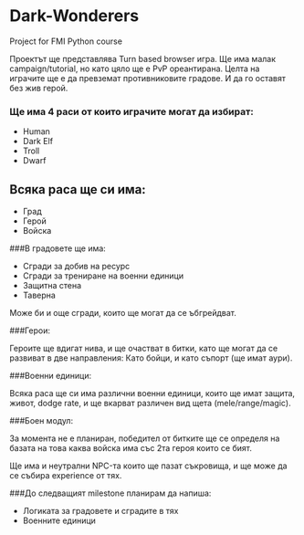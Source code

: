 Dark-Wonderers
==============

Project for FMI Python course

Проектът ще представлява Turn based browser игра. Ще има малак campaign/tutorial, но като цяло ще е PvP ореантирана.
Целта на играчите ще е да превземат противниковите градове. И да го оставят без жив герой.

### Ще има 4 раси от които играчите могат да избират:
<ul>
<li>Human</li>
<li>Dark Elf</li>
<li>Troll</li>
<li>Dwarf</li>
</ul>

## Всяка раса ще си има:
<ul>
<li>Град</li>
<li>Герой</li>
<li>Войска</li>
</ul>

###В градовете ще има:
<ul>
<li>Сгради за добив на ресурс</li>
<li>Сгради за трениране на военни единици</li>
<li>Защитна стена</li>
<li>Таверна</li>
</ul>
Може би и още сгради, които ще могат да се ъбгрейдват.

###Герои:
<p>
Героите ще вдигат нива, и ще очастват в битки,
като ще могат да се развиват в две направления:
Като бойци, и като съпорт (ще имат аури).
</p>

###Военни единици:
<p>
Всяка раса ще си има различни военни единици, които ще имат защита, живот, dodge rate, 
и ще вкарват различен вид щета (mele/range/magic).
</p>

###Боен модул:
<p>
За момента не е планиран, победител от битките ще се определя на базата на това каква войска има
със 2та героя които се бият.
</p>


<p>
Ще има и неутрални NPC-та които ще пазат съкровища, и ще може да се събира experience от тях.
</p>


###До следващият milestone планирам да напиша:
<ul>
<li>Логиката за градовете и сградите в тях</li>
<li>Военните единици</li>
</ul>
